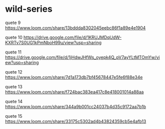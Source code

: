 # wild-series
quete 9
https://www.loom.com/share/13bddda8302045eebc86f1a89e4e1904

quete 10
https://drive.google.com/file/d/1KRUJMDqUdW-KXRTv7S0UG1kPmNboH99u/view?usp=sharing

quete 11
https://drive.google.com/file/d/1jHdwJHfWs_oyepk4Q_pV7ayYLtMTOmYw/view?usp=sharing

quete 12
https://www.loom.com/share/7d1a173db7bf45678447e5fe6f88e34e

quete 13
https://www.loom.com/share/f724bac383ea417c8e418001014a88aa

quete 14
https://www.loom.com/share/344a9b001cc24037b4d35c9172aa7b1b

quete 15
https://www.loom.com/share/33175c5302ad4b43824359cb5e4afb13
